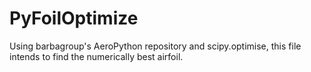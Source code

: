 # PyFoilOptimize
Using barbagroup's AeroPython repository and scipy.optimise, this file intends to find the numerically best airfoil. 
